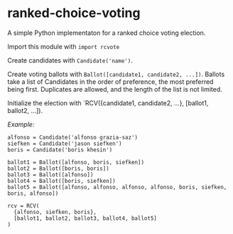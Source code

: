 # ranked-choice-voting
A simple Python implementaton for a ranked choice voting election.

Import this module with `import rcvote`

Create candidates with `Candidate('name')`.

Create voting ballots with `Ballot([candidate1, candidate2, ...])`. Ballots take a list of Candidates in the order of preference, the most preferred being first.
Duplicates are allowed, and the length of the list is not limited.

Initialize the election with `RCV({candidate1, candidate2, ...}, [ballot1, ballot2, ...]).

*Example:*
```
alfonso = Candidate('alfonso grazia-saz')
siefken = Candidate('jason siefken')
boris = Candidate('boris khesin')

ballot1 = Ballot([alfonso, boris, siefken])
ballot2 = Ballot([boris, boris])
ballot3 = Ballot([alfonso])
ballot4 = Ballot([boris, siefken])
ballot5 = Ballot([alfonso, alfonso, alfonso, alfonso, boris, siefken, boris, alfonso])

rcv = RCV(
  {alfonso, siefken, boris},
  [ballot1, ballot2, ballot3, ballot4, ballot5]
)
